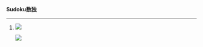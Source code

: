 <p>
    <strong>Sudoku数独</strong>
</p>
<hr/>
<ol class=" list-paddingleft-2" style="list-style-type: decimal;">
    <li>
        <p>
            <img src="https://github.com/coding2233/UnitySudoku/blob/master/ShotScreens/00.png"/>
        </p>
		<p>
            <img src="https://github.com/coding2233/UnitySudoku/blob/master/ShotScreens/01.png"/>
        </p>
    </li>